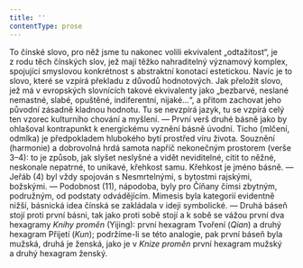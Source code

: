 ```yaml
---
title: ''
contentType: prose
---
```


<section>

To čínské slovo, pro něž jsme tu nakonec volili ekvivalent „odtažitost“, je z rodu těch čínských slov, jež mají těžko nahraditelný významový komplex, spojující smyslovou konkrétnost s abstraktní konotací estetickou. Navíc je to slovo, které se vzpírá překladu z důvodů hodnotových. Jak přeložit slovo, jež má v evropských slovnících takové ekvivalenty jako „bezbarvé, neslané nemastné, slabé, opuštěné, indiferentní, nijaké…“, a přitom zachovat jeho původní zásadně kladnou hodnotu. Tu se nevzpírá jazyk, tu se vzpírá celý ten vzorec kulturního chování a myšlení. — První verš druhé básně jako by ohlašoval kontrapunkt k energickému vyznění básně úvodní. Ticho (mlčení, odmlka) je předpokladem hlubokého bytí prostřed víru života. Souznění (harmonie) a dobrovolná hrdá samota napříč nekonečným prostorem (verše 3–4): to je způsob, jak slyšet neslyšné a vidět neviditelné, cítit to něžné, neskonale nepatrné, to unikavé, křehkost samu. Křehkost je jméno básně. — Jeřáb (4) byl vždy spojován s Nesmrtelnými, s bytostmi rajskými, božskými. — Podobnost (11), nápodoba, byly pro Číňany čímsi zbytným, podružným, od podstaty odvádějícím. Mimesis byla kategorií evidentně nižší, básnická idea čínská se zakládala v ideji symbolické. — Druhá báseň stojí proti první básni, tak jako proti sobě stojí a k sobě se vážou první dva hexagramy _Knihy_ _proměn_ (Yijing): první hexagram Tvoření (_Qian_) a druhý hexagram Přijetí (_Kun_); podržíme-li se této analogie, pak první báseň byla mužská, druhá je ženská, jako je v _Knize_ _proměn_ první hexagram mužský a druhý hexagram ženský.

</section>
